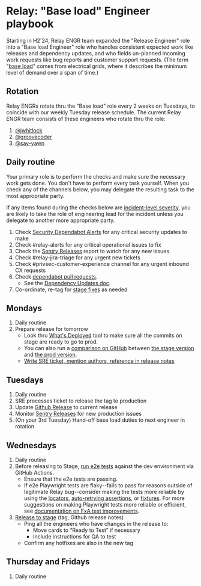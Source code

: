 # Relay: "Base load" Engineer playbook

Starting in H2'24, Relay ENGR team expanded the "Release Engineer" role into a "Base
load Engineer" role who handles consistent expected work like releases and dependency
updates, and who fields un-planned incoming work requests like bug reports and customer
support requests. (The term "[base load][]" comes from electrical grids, where it
describes the minimum level of demand over a span of time.)

[base load]: https://en.wikipedia.org/wiki/Base_load

## Rotation

Relay ENGRs rotate thru the "Base load" role every 2 weeks on Tuesdays, to coincide with
our weekly Tuesday release schedule. The current Relay ENGR team consists of these
engineers who rotate thru the role:

1. [@jwhitlock](https://github.com/jwhitlock)
2. [@groovecoder](https://github.com/groovecoder)
3. [@say-yawn](https://github.com/say-yawn)

## Daily routine

Your primary role is to perform the checks and make sure the necessary work gets done.
You don't have to perform every task yourself. When you check any of the channels below,
you may delegate the resulting task to the most appropriate party.

If any items found during the checks below are [incident-level severity][], you are
likely to take the role of engineering lead for the incident unless you delegate to
another more appropriate party.

1. Check [Security Dependabot Alerts][security-dependabot-alerts] for any critical
   security updates to make
2. Check #relay-alerts for any critical operational issues to fix
3. Check the [Sentry Releases][sentry-releases] report to watch for any new issues
4. Check #relay-jira-triage for any urgent new tickets
5. Check #privsec-customer-experience channel for any urgent inbound CX requests
6. Check [dependabot pull requests][dependabot-prs].
   - See the [Dependency Updates doc][dependency-updates-doc].
7. Co-ordinate, re-tag for [stage fixes][stage-fixes] as needed

[incident-level severity]: https://mozilla-hub.atlassian.net/wiki/spaces/MIR/pages/20512894/Incident+Severity+Levels

## Mondays

1. Daily routine
2. Prepare release for tomorrow
   - Look thru [What's Deployed][whats-deployed] tool to make sure all the
     commits on stage are ready to go to prod.
   - You can also run a [comparison on GitHub][github-compare] between [the stage
     version][stage-version] and [the prod version][prod-version].
   - [Write SRE ticket, mention authors, reference in release notes][release-to-prod]

## Tuesdays

1. Daily routine
2. SRE processes ticket to release the tag to production
3. Update [Github Release][github-releases] to current release
4. Monitor [Sentry Releases][sentry-releases] for new production issues
5. (On your 3rd Tuesday) Hand-off base load duties to next engineer in rotation

## Wednesdays

1. Daily routine
2. Before releasing to Stage, [run e2e tests][run-e2e-tests] against the dev environment via GitHub Actions.
   - Ensure that the e2e tests are passing.
   - If e2e Playwright tests are flaky--fails to pass for reasons outside of legitimate Relay bug--consider making the tests more reliable by using the [locators][playwright-locators], [auto-retrying assertions][playwright-auto-retrying-assertions], or [fixtures][playwright-fixtures]. For more suggestions on making Playwright tests more reliable or efficient, see [documentation on FxA test improvements][fxa-test-improvements].
3. [Release to stage][Release-to-stage] (tag, Github release notes)
   - Ping all the engineers who have changes in the release to:
     - Move cards to “Ready to Test” if necessary
     - Include instructions for QA to test
   - Confirm any hotfixes are also in the new tag

## Thursday and Fridays

1. Daily routine

[security-dependabot-alerts]: https://github.com/mozilla/fx-private-relay/security/dependabot
[whats-deployed]: https://whatsdeployed.io/s/60j/mozilla/fx-private-relay
[github-compare]: https://github.com/mozilla/fx-private-relay/compare/
[stage-version]: https://stage.fxprivaterelay.nonprod.cloudops.mozgcp.net/__version__
[prod-version]: https://relay.firefox.com/__version__
[github-releases]: https://github.com/mozilla/fx-private-relay/releases
[run-e2e-tests]: https://github.com/mozilla/fx-private-relay/actions/workflows/playwright.yml
[playwright-locators]: https://playwright.dev/docs/locators
[playwright-auto-retrying-assertions]: https://playwright.dev/docs/test-assertions#auto-retrying-assertions
[playwright-fixtures]: https://playwright.dev/docs/test-fixtures
[fxa-test-improvements]: https://docs.google.com/presentation/d/1dSASq9xcaA8DuQM_1_Ab6q5_ScBpvqI9NPHvovkA-wU/edit#slide=id.g276e3207c4d_1_427
[release-to-stage]: https://github.com/mozilla/fx-private-relay/blob/main/docs/release_process.md#release-to-stage
[sentry-releases]: https://mozilla.sentry.io/releases/
[stage-fixes]: https://github.com/mozilla/fx-private-relay/blob/main/docs/release_process.md#stage-fixes
[release-to-prod]: https://github.com/mozilla/fx-private-relay/blob/main/docs/release_process.md#release-to-prod
[dependabot-prs]: https://github.com/mozilla/fx-private-relay/pulls/app%2Fdependabot
[dependency-updates-doc]: https://github.com/mozilla/fx-private-relay/blob/main/docs/dependency-updates.md
